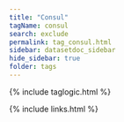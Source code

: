 ```yaml
---
title: "Consul"
tagName: consul
search: exclude
permalink: tag_consul.html
sidebar: datasetdoc_sidebar
hide_sidebar: true
folder: tags
---
```

{% include taglogic.html %}

{% include links.html %}
